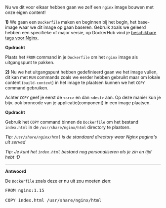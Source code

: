 Nu we dit voor elkaar hebben gaan we zelf een `nginx` image bouwen met onze eigen content!

**1)** We gaan een `Dockerfile` maken en beginnen bij het begin, het base-image waar we dit image op gaan baseren. Gebruik zoals we geleerd hebben een specifieke of major versie, op DockerHub vind je [beschikbare tags voor Nginx](https://hub.docker.com/_/nginx/).

**Opdracht**

Plaats het `FROM` command in je `Dockerfile` om het `nginx` image als uitgangspunt te pakken.

**2)** Nu we het uitgangspunt hebben gedefinieerd gaan we het image vullen, dit kan met `RUN` commands zoals we eerder hebben gebruikt maar om lokale content (`build-context`) in het image te plaatsen kunnen we het `COPY` command gebruiken. 

Achter `COPY` geef je eerst de `<src>` en dan `<dest>` aan. Op deze manier kun je bijv. ook broncode van je applicatie(component) in een image plaatsen.

**Opdracht**

Gebruik het `COPY` command binnen de `Dockerfile` om het bestand `index.html` in de `/usr/share/nginx/html` directory te plaatsen.

*Tip: `/usr/share/nginx/html` is de standaard directory waar Nginx pagina's uit served*

*Tip: Je kunt het `index.html` bestand nog personaliseren als je zin en tijd hebt :D*



------


**Antwoord**

De `Dockerfile` zoals deze er nu uit zou moeten zien:

<pre class="file" data-filename="Dockerfile" data-target="replace">
FROM nginx:1.15

COPY index.html /usr/share/nginx/html
</pre>